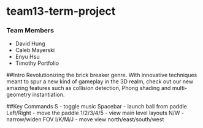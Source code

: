 # team13-term-project

### Team Members
- David Hung 
- Caleb Mayerski
- Enyu Hsu 
- Timothy Portfolio

##Intro
Revolutionizing the brick breaker genre. With innovative techniques meant to spur a new kind of gameplay in the 3D realm, check out our new amazing features such as collision detection, Phong shading and multi-geometry instantiation. 

##Key Commands
S - toggle music
Spacebar - launch ball from paddle
Left/Right - move the paddle
1/2/3/4/5 - view main level layouts
N/W - narrow/widen FOV
I/K/M/J - move view north/east/south/west
